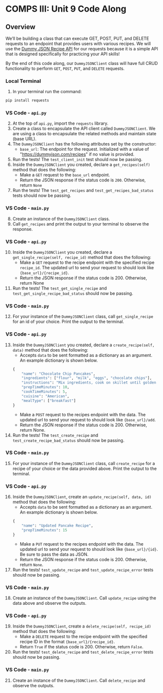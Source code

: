 # COMPS III: Unit 9 Code Along

## Overview

We’ll be building a class that can execute GET, POST, PUT, and DELETE requests to an endpoint that provides users with various recipes. We will use the [Dummy JSON Recipe API](https://dummyjson.com/docs/recipes) for our requests because it is a simple API that is designed specifically for practicing your API skills! 

By the end of this code along, our `DummyJSONClient` class will have full CRUD functionality to perform `GET`, `POST`, `PUT`, and `DELETE` requests.

### Local Terminal
1. In your terminal run the command:
```bash
pip install requests
```

### VS Code - `api.py`
2. At the top of `api.py`, import the `requests` library.
3. Create a class to encapsulate the API client called `DummyJSONClient`. We are using a class to encapsulate the related methods and maintain state (base URL).
4. The `DummyJSONClient` has the following attributes set by the constructor:
    - `base_url`: The endpoint for the request. Initialized with a value of "https://dummyjson.com/recipes" if no value is provided.
5. Run the tests! The `test_client_init` test should now be passing.
6. Inside the `DummyJSONClient` you created, declare a `get_recipes(self)` method that does the following:
    - Make a `GET` request to the `base_url` endpoint.
    - Return the JSON response if the status code is `200`. Otherwise, return `None`
7. Run the tests! The `test_get_recipes` and  `test_get_recipes_bad_status` tests should now be passing.

### VS Code - `main.py`
8. Create an instance of the `DummyJSONClient` class.
9. Call `get_recipes` and print the output to your terminal to observe the response.

### VS Code - `api.py`
10. Inside the `DummyJSONClient` you created, declare a `get_single_recipe(self, recipe_id)` method that does the following:
    - Make a `GET` request to the recipe endpoint with the specified recipe `recipe_id`. The updated url to send your request to should look like `{base_url}/{recipe_id}`.
    - Return the JSON response if the status code is 200. Otherwise, return None
11. Run the tests! The `test_get_single_recipe` and `test_get_single_recipe_bad_status` should now be passing.

### VS Code - `main.py`
12. For your instance of the `DummyJSONClient` class, call `get_single_recipe` for an id of your choice. Print the output to the terminal.

### VS Code - `api.py`
13. Inside the `DummyJSONClient` you created, declare a `create_recipe(self, data)` method that does the following:
    - Accepts `data` to be sent formatted as a dictionary as an argument. An example dictionary is shown below.
    ```python
    {
        "name": "Chocolate Chip Pancakes",
        "ingredients": ["flour", "milk", "eggs", "chocolate chips"],
        "instructions": "Mix ingredients, cook on skillet until golden brown.",
        "prepTimeMinutes": 10,
        "cookTimeMinutes": 5,
        "cuisine": "American",
        "mealType": ["breakfast"]
    }
    ```
    - Make a `POST` request to the recipes endpoint with the data. The updated url to send your request to should look like `{base_url}/add`.
    - Return the JSON response if the status code is 200. Otherwise, return None.
14. Run the tests! The `test_create_recipe` and `test_create_recipe_bad_status` should now be passing.

### VS Code - `main.py`
15. For your instance of the `DummyJSONClient` class, call `create_recipe` for a recipe of your choice or the data provided above. Print the output to the terminal.


### VS Code - `api.py`
16. Inside the `DummyJSONClient`, create an `update_recipe(self, data, id)` method that does the following: 
    - Accepts `data` to be sent formatted as a dictionary as an argument. An example dictionary is shown below.
    ```python
    {
        "name": "Updated Pancake Recipe",
        "prepTimeMinutes": 15
    }
    ```
    - Make a `PUT` request to the recipes endpoint with the data. The updated url to send your request to should look like `{base_url}/{id}`. Be sure to pass the data as JSON.
    - Return the JSON response if the status code is 200. Otherwise, return `None`.
17. Run the tests! `test_update_recipe` and `test_update_recipe_error` tests should now be passing.

### VS Code - `main.py`
18. Create an instance of the `DummyJSONClient`. Call `update_recipe` using the data above and observe the outputs.

### VS Code - `api.py`
19. Inside the `DummyJSONClient`, create a `delete_recipe(self, recipe_id)` method that does the following: 
    - Make a `DELETE` request to the recipe endpoint with the specified recipe ID in the format `{base_url}/{recipe_id}`.
    - Return `True` if the status code is 200. Otherwise, return `False`.
20. Run the tests! `test_delete_recipe` and `test_delete_recipe_error` tests should now be passing.

### VS Code - `main.py`
21. Create an instance of the `DummyJSONClient`. Call `delete_recipe` and observe the outputs.